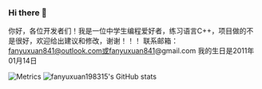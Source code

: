 ### Hi there 👋
你好，各位开发者们！我是一位中学生编程爱好者，练习语言C++，项目做的不是很好，欢迎给出建议和修改，谢谢！！！
联系邮箱：fanyuxuan841@outlook.com或fanyuxuan841@gmail.com
我的生日是2011年01月14日
<!--
**fanyuxuan198315/fanyuxuan198315** is a ✨ _special_ ✨ repository because its `README.md` (this file) appears on your GitHub profile.

Here are some ideas to get you started:

- 🔭 I’m currently working on ...
- 🌱 I’m currently learning ...
- 👯 I’m looking to collaborate on ...
- 🤔 I’m looking for help with ...
- 💬 Ask me about ...
- 📫 How to reach me: ...
- 😄 Pronouns: ...
- ⚡ Fun fact: ...
-->
![Metrics](https://metrics.lecoq.io/fanyuxuan198315?template=classic&base=header%2C%20activity%2C%20community%2C%20repositories%2C%20metadata&base.indepth=false&base.hireable=false&base.skip=false&config.timezone=Asia%2FShanghai)
![fanyuxuan198315's GitHub stats](https://github-readme-stats.vercel.app/api?username=fanyuxuan198315)
